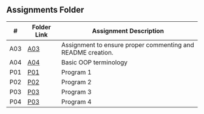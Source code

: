 ##  Assignments Folder

|   #   | Folder Link | Assignment Description |
| :---: | ----------- | ---------------------- |
|   A03   | [A03](https://github.com/RicardoCesarRios/2143-OOP-Rios/tree/main/Assignments/A03)           |     Assignment to ensure proper commenting and README creation.                  |
| A04 | [A04](https://github.com/RicardoCesarRios/2143-OOP-Rios/tree/main/Assignments/OOP_Primer) | Basic OOP terminology |
| P01 | [P01](https://github.com/RicardoCesarRios/2143-OOP-Rios/tree/main/Assignments/P01) | Program 1 |
| P02 | [P02](https://github.com/RicardoCesarRios/2143-OOP-Rios/tree/main/Assignments/P02) | Program 2 |
| P03 | [P03](https://github.com/RicardoCesarRios/2143-OOP-Rios/tree/main/Assignments/P03) | Program 3 |
| P04 | [P03](https://github.com/RicardoCesarRios/2143-OOP-Rios/tree/main/Assignments/P04) | Program 4 |
